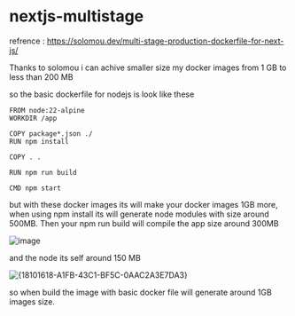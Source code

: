 # nextjs-multistage

refrence : https://solomou.dev/multi-stage-production-dockerfile-for-next-js/

Thanks to solomou i can achive smaller size my docker images from 1 GB to less than 200 MB

so the basic dockerfile for nodejs is look like these 

```shell
FROM node:22-alpine
WORKDIR /app

COPY package*.json ./
RUN npm install

COPY . .

RUN npm run build

CMD npm start
```

but with these docker images its will make your docker images 1GB more, when using npm install its will generate node modules with size around 500MB. Then your npm run build will compile the app size around 300MB

![image](https://github.com/user-attachments/assets/6ef477ea-cf7f-4ac0-8a03-dc27372d948d)

and the node its self around 150 MB 

![{18101618-A1FB-43C1-BF5C-0AAC2A3E7DA3}](https://github.com/user-attachments/assets/4f9cc6da-ba0e-4f98-9a15-bfea1b99e80b)

so when build the image with basic docker file will generate around 1GB images size.
